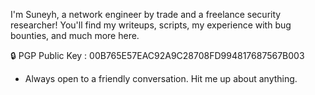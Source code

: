 I'm Suneyh, a network engineer by trade and a freelance security researcher! You'll find my writeups, scripts, my experience with bug bounties, and much more here. 

🔒 PGP Public Key : 00B765E57EAC92A9C28708FD994817687567B003
- Always open to a friendly conversation. Hit me up about anything.

<!---
suneyhsec/suneyhsec is a ✨ special ✨ repository because its `README.md` (this file) appears on your GitHub profile.
You can click the Preview link to take a look at your changes.
--->

